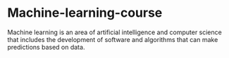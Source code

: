 # Machine-learning-course
Machine learning is an area of artificial intelligence and computer science that includes the development of software and algorithms that can make predictions based on data.
